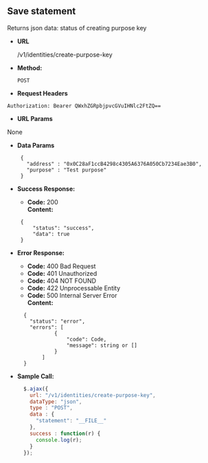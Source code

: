 **Save statement**
----
  Returns json data: status of creating purpose key

* **URL**

  /v1/identities/create-purpose-key

* **Method:**

  `POST`

*  **Request Headers**

  `Authorization: Bearer QWxhZGRpbjpvcGVuIHNlc2FtZQ==`

*  **URL Params**

  None

* **Data Params**

  ```
   {
     "address" : "0x0C28aF1ccB4298c4305A6376A050Cb7234Eae3B0",
     "purpose" : "Test purpose"
   }
  ```

* **Success Response:**

  * **Code:** 200 <br />
    **Content:**
  ```
   {
       "status": "success",
       "data": true
   }
  ```

* **Error Response:**

    * **Code:** 400 Bad Request <br />
    * **Code:** 401 Unauthorized <br />
    * **Code:** 404 NOT FOUND<br />
    * **Code:** 422 Unprocessable Entity <br />
    * **Code:** 500 Internal Server Error<br />
      **Content:**
    ```
      {
        "status": "error",
        "errors": [
                {
                    "code": Code,
                    "message": string or []
                }
            ]
      }
    ```

* **Sample Call:**

  ```javascript
    $.ajax({
      url: "/v1/identities/create-purpose-key",
      dataType: "json",
      type : "POST",
      data : {
        "statement": "__FILE__"
      },
      success : function(r) {
        console.log(r);
      }
    });
  ```